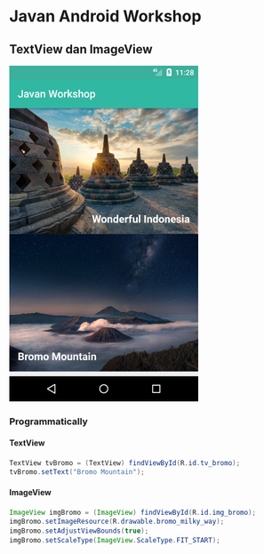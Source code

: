# Javan Android Workshop

## TextView dan ImageView

<img src="textview-imageview.png" width="340">

### Programmatically

#### TextView

```java
TextView tvBromo = (TextView) findViewById(R.id.tv_bromo);
tvBromo.setText("Bromo Mountain");
```

#### ImageView

```java
ImageView imgBromo = (ImageView) findViewById(R.id.img_bromo);
imgBromo.setImageResource(R.drawable.bromo_milky_way);
imgBromo.setAdjustViewBounds(true);
imgBromo.setScaleType(ImageView.ScaleType.FIT_START);
```
